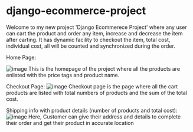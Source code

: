 # django-ecommerce-project

Welcome to my new project 'Django Ecommerece Project' where any user can cart the product and order any item, increase and decrease the item after carting. It has dynamic facility to checkout the item, total cost, individual cost, all will be counted and synchronized during the order.

Home Page:

![image](https://user-images.githubusercontent.com/39822204/218945394-70c18df9-ad4d-4800-92d4-98b007986d55.png)
This is the homepage of the project where all the products are enlisted with the price tags and product name.

Checkout Page:
![image](https://user-images.githubusercontent.com/39822204/223182363-dd0b5fe8-d3b5-4560-9a04-9059fabc3aa1.png)
Checkout page is the page where all the cart products are listed with total numbers of products and the sum of the total cost.

Shipping info with product details (number of products and total cost):
![image](https://user-images.githubusercontent.com/39822204/223183475-da5280e1-cc64-4800-9593-099ec40fd5e1.png)
Here, Customer can give their address and details to complete their order and get their product in accurate location





